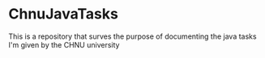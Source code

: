 # ChnuJavaTasks
This is a repository that surves the purpose of documenting the java tasks I'm given by the CHNU university
